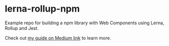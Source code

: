 # lerna-rollup-npm
Example repo for building a npm library with Web Components using Lerna, Rollup and Jest.

Check out [my guide on Medium link](https://medium.com/@bjerkek/building-a-npm-library-with-web-components-using-lerna-rollup-and-jest) to learn more.